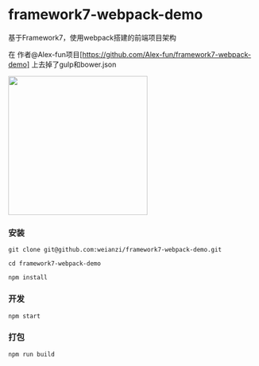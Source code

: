 # framework7-webpack-demo
基于Framework7，使用webpack搭建的前端项目架构

在 作者@Alex-fun项目[https://github.com/Alex-fun/framework7-webpack-demo] 上去掉了gulp和bower.json

<img src="https://dn-cnode.qbox.me/FggySaifXShKXx-Rp9c5gxh6Gox0" width="280">

### 安装
```
git clone git@github.com:weianzi/framework7-webpack-demo.git

cd framework7-webpack-demo

npm install 

```

### 开发

```
npm start
```

### 打包

```
npm run build
```
